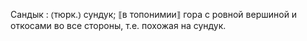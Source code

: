 ---
---

Сандык
: ⦅тюрк.⦆ сундук; ⟦в топонимии⟧ гора с ровной вершиной и откосами во все стороны, т.е. похожая на сундук.
